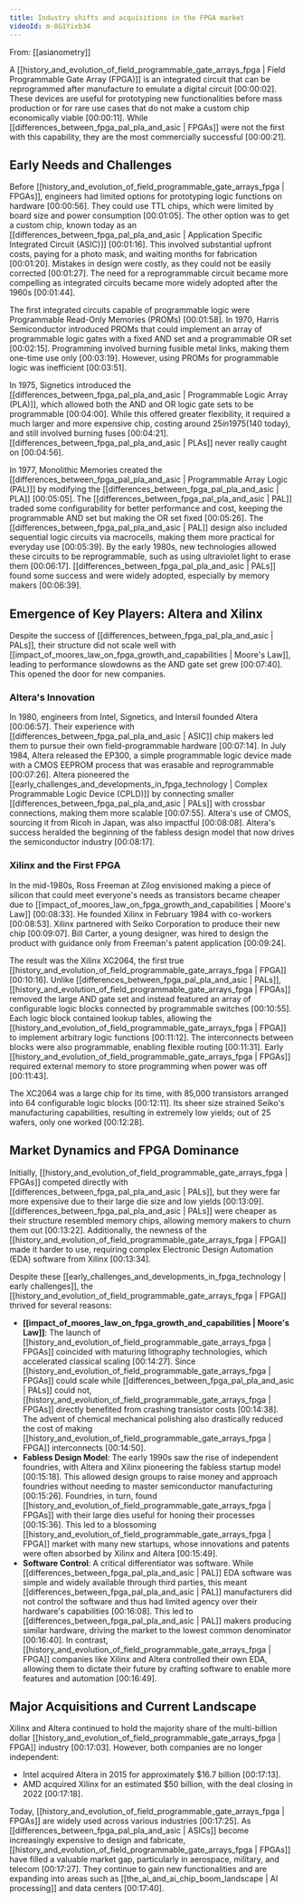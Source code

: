 ```yaml
---
title: Industry shifts and acquisitions in the FPGA market
videoId: m-8G1Yixb34
---
```


From: [[asianometry]] <br/> 

A [[history_and_evolution_of_field_programmable_gate_arrays_fpga | Field Programmable Gate Array (FPGA)]] is an integrated circuit that can be reprogrammed after manufacture to emulate a digital circuit <a class="yt-timestamp" data-t="00:00:02">[00:00:02]</a>. These devices are useful for prototyping new functionalities before mass production or for rare use cases that do not make a custom chip economically viable <a class="yt-timestamp" data-t="00:00:11">[00:00:11]</a>. While [[differences_between_fpga_pal_pla_and_asic | FPGAs]] were not the first with this capability, they are the most commercially successful <a class="yt-timestamp" data-t="00:00:21">[00:00:21]</a>.

## Early Needs and Challenges
Before [[history_and_evolution_of_field_programmable_gate_arrays_fpga | FPGAs]], engineers had limited options for prototyping logic functions on hardware <a class="yt-timestamp" data-t="00:00:56">[00:00:56]</a>. They could use TTL chips, which were limited by board size and power consumption <a class="yt-timestamp" data-t="00:01:05">[00:01:05]</a>. The other option was to get a custom chip, known today as an [[differences_between_fpga_pal_pla_and_asic | Application Specific Integrated Circuit (ASIC)]] <a class="yt-timestamp" data-t="00:01:16">[00:01:16]</a>. This involved substantial upfront costs, paying for a photo mask, and waiting months for fabrication <a class="yt-timestamp" data-t="00:01:20">[00:01:20]</a>. Mistakes in design were costly, as they could not be easily corrected <a class="yt-timestamp" data-t="00:01:27">[00:01:27]</a>. The need for a reprogrammable circuit became more compelling as integrated circuits became more widely adopted after the 1960s <a class="yt-timestamp" data-t="00:01:44">[00:01:44]</a>.

The first integrated circuits capable of programmable logic were Programmable Read-Only Memories (PROMs) <a class="yt-timestamp" data-t="00:01:58">[00:01:58]</a>. In 1970, Harris Semiconductor introduced PROMs that could implement an array of programmable logic gates with a fixed AND set and a programmable OR set <a class="yt-timestamp" data-t="00:02:15">[00:02:15]</a>. Programming involved burning fusible metal links, making them one-time use only <a class="yt-timestamp" data-t="00:03:19">[00:03:19]</a>. However, using PROMs for programmable logic was inefficient <a class="yt-timestamp" data-t="00:03:51">[00:03:51]</a>.

In 1975, Signetics introduced the [[differences_between_fpga_pal_pla_and_asic | Programmable Logic Array (PLA)]], which allowed both the AND and OR logic gate sets to be programmable <a class="yt-timestamp" data-t="00:04:00">[00:04:00]</a>. While this offered greater flexibility, it required a much larger and more expensive chip, costing around $25 in 1975 ($140 today), and still involved burning fuses <a class="yt-timestamp" data-t="00:04:21">[00:04:21]</a>. [[differences_between_fpga_pal_pla_and_asic | PLAs]] never really caught on <a class="yt-timestamp" data-t="00:04:56">[00:04:56]</a>.

In 1977, Monolithic Memories created the [[differences_between_fpga_pal_pla_and_asic | Programmable Array Logic (PAL)]] by modifying the [[differences_between_fpga_pal_pla_and_asic | PLA]] <a class="yt-timestamp" data-t="00:05:05">[00:05:05]</a>. The [[differences_between_fpga_pal_pla_and_asic | PAL]] traded some configurability for better performance and cost, keeping the programmable AND set but making the OR set fixed <a class="yt-timestamp" data-t="00:05:26">[00:05:26]</a>. The [[differences_between_fpga_pal_pla_and_asic | PAL]] design also included sequential logic circuits via macrocells, making them more practical for everyday use <a class="yt-timestamp" data-t="00:05:39">[00:05:39]</a>. By the early 1980s, new technologies allowed these circuits to be reprogrammable, such as using ultraviolet light to erase them <a class="yt-timestamp" data-t="00:06:17">[00:06:17]</a>. [[differences_between_fpga_pal_pla_and_asic | PALs]] found some success and were widely adopted, especially by memory makers <a class="yt-timestamp" data-t="00:06:39">[00:06:39]</a>.

## Emergence of Key Players: Altera and Xilinx

Despite the success of [[differences_between_fpga_pal_pla_and_asic | PALs]], their structure did not scale well with [[impact_of_moores_law_on_fpga_growth_and_capabilities | Moore's Law]], leading to performance slowdowns as the AND gate set grew <a class="yt-timestamp" data-t="00:07:40">[00:07:40]</a>. This opened the door for new companies.

### Altera's Innovation
In 1980, engineers from Intel, Signetics, and Intersil founded Altera <a class="yt-timestamp" data-t="00:06:57">[00:06:57]</a>. Their experience with [[differences_between_fpga_pal_pla_and_asic | ASIC]] chip makers led them to pursue their own field-programmable hardware <a class="yt-timestamp" data-t="00:07:14">[00:07:14]</a>. In July 1984, Altera released the EP300, a simple programmable logic device made with a CMOS EEPROM process that was erasable and reprogrammable <a class="yt-timestamp" data-t="00:07:26">[00:07:26]</a>. Altera pioneered the [[early_challenges_and_developments_in_fpga_technology | Complex Programmable Logic Device (CPLD)]] by connecting smaller [[differences_between_fpga_pal_pla_and_asic | PALs]] with crossbar connections, making them more scalable <a class="yt-timestamp" data-t="00:07:55">[00:07:55]</a>. Altera's use of CMOS, sourcing it from Ricoh in Japan, was also impactful <a class="yt-timestamp" data-t="00:08:08">[00:08:08]</a>. Altera's success heralded the beginning of the fabless design model that now drives the semiconductor industry <a class="yt-timestamp" data-t="00:08:17">[00:08:17]</a>.

### Xilinx and the First FPGA
In the mid-1980s, Ross Freeman at Zilog envisioned making a piece of silicon that could meet everyone's needs as transistors became cheaper due to [[impact_of_moores_law_on_fpga_growth_and_capabilities | Moore's Law]] <a class="yt-timestamp" data-t="00:08:33">[00:08:33]</a>. He founded Xilinx in February 1984 with co-workers <a class="yt-timestamp" data-t="00:08:53">[00:08:53]</a>. Xilinx partnered with Seiko Corporation to produce their new chip <a class="yt-timestamp" data-t="00:09:07">[00:09:07]</a>. Bill Carter, a young designer, was hired to design the product with guidance only from Freeman's patent application <a class="yt-timestamp" data-t="00:09:24">[00:09:24]</a>.

The result was the Xilinx XC2064, the first true [[history_and_evolution_of_field_programmable_gate_arrays_fpga | FPGA]] <a class="yt-timestamp" data-t="00:10:16">[00:10:16]</a>. Unlike [[differences_between_fpga_pal_pla_and_asic | PALs]], [[history_and_evolution_of_field_programmable_gate_arrays_fpga | FPGAs]] removed the large AND gate set and instead featured an array of configurable logic blocks connected by programmable switches <a class="yt-timestamp" data-t="00:10:55">[00:10:55]</a>. Each logic block contained lookup tables, allowing the [[history_and_evolution_of_field_programmable_gate_arrays_fpga | FPGA]] to implement arbitrary logic functions <a class="yt-timestamp" data-t="00:11:12">[00:11:12]</a>. The interconnects between blocks were also programmable, enabling flexible routing <a class="yt-timestamp" data-t="00:11:31">[00:11:31]</a>. Early [[history_and_evolution_of_field_programmable_gate_arrays_fpga | FPGAs]] required external memory to store programming when power was off <a class="yt-timestamp" data-t="00:11:43">[00:11:43]</a>.

The XC2064 was a large chip for its time, with 85,000 transistors arranged into 64 configurable logic blocks <a class="yt-timestamp" data-t="00:12:11">[00:12:11]</a>. Its sheer size strained Seiko's manufacturing capabilities, resulting in extremely low yields; out of 25 wafers, only one worked <a class="yt-timestamp" data-t="00:12:28">[00:12:28]</a>.

## Market Dynamics and FPGA Dominance

Initially, [[history_and_evolution_of_field_programmable_gate_arrays_fpga | FPGAs]] competed directly with [[differences_between_fpga_pal_pla_and_asic | PALs]], but they were far more expensive due to their large die size and low yields <a class="yt-timestamp" data-t="00:13:09">[00:13:09]</a>. [[differences_between_fpga_pal_pla_and_asic | PALs]] were cheaper as their structure resembled memory chips, allowing memory makers to churn them out <a class="yt-timestamp" data-t="00:13:22">[00:13:22]</a>. Additionally, the newness of the [[history_and_evolution_of_field_programmable_gate_arrays_fpga | FPGA]] made it harder to use, requiring complex Electronic Design Automation (EDA) software from Xilinx <a class="yt-timestamp" data-t="00:13:34">[00:13:34]</a>.

Despite these [[early_challenges_and_developments_in_fpga_technology | early challenges]], the [[history_and_evolution_of_field_programmable_gate_arrays_fpga | FPGA]] thrived for several reasons:

*   **[[impact_of_moores_law_on_fpga_growth_and_capabilities | Moore's Law]]**: The launch of [[history_and_evolution_of_field_programmable_gate_arrays_fpga | FPGAs]] coincided with maturing lithography technologies, which accelerated classical scaling <a class="yt-timestamp" data-t="00:14:27">[00:14:27]</a>. Since [[history_and_evolution_of_field_programmable_gate_arrays_fpga | FPGAs]] could scale while [[differences_between_fpga_pal_pla_and_asic | PALs]] could not, [[history_and_evolution_of_field_programmable_gate_arrays_fpga | FPGAs]] directly benefited from crashing transistor costs <a class="yt-timestamp" data-t="00:14:38">[00:14:38]</a>. The advent of chemical mechanical polishing also drastically reduced the cost of making [[history_and_evolution_of_field_programmable_gate_arrays_fpga | FPGA]] interconnects <a class="yt-timestamp" data-t="00:14:50">[00:14:50]</a>.
*   **Fabless Design Model**: The early 1990s saw the rise of independent foundries, with Altera and Xilinx pioneering the fabless startup model <a class="yt-timestamp" data-t="00:15:18">[00:15:18]</a>. This allowed design groups to raise money and approach foundries without needing to master semiconductor manufacturing <a class="yt-timestamp" data-t="00:15:26">[00:15:26]</a>. Foundries, in turn, found [[history_and_evolution_of_field_programmable_gate_arrays_fpga | FPGAs]] with their large dies useful for honing their processes <a class="yt-timestamp" data-t="00:15:36">[00:15:36]</a>. This led to a blossoming [[history_and_evolution_of_field_programmable_gate_arrays_fpga | FPGA]] market with many new startups, whose innovations and patents were often absorbed by Xilinx and Altera <a class="yt-timestamp" data-t="00:15:49">[00:15:49]</a>.
*   **Software Control**: A critical differentiator was software. While [[differences_between_fpga_pal_pla_and_asic | PAL]] EDA software was simple and widely available through third parties, this meant [[differences_between_fpga_pal_pla_and_asic | PAL]] manufacturers did not control the software and thus had limited agency over their hardware's capabilities <a class="yt-timestamp" data-t="00:16:08">[00:16:08]</a>. This led to [[differences_between_fpga_pal_pla_and_asic | PAL]] makers producing similar hardware, driving the market to the lowest common denominator <a class="yt-timestamp" data-t="00:16:40">[00:16:40]</a>. In contrast, [[history_and_evolution_of_field_programmable_gate_arrays_fpga | FPGA]] companies like Xilinx and Altera controlled their own EDA, allowing them to dictate their future by crafting software to enable more features and automation <a class="yt-timestamp" data-t="00:16:49">[00:16:49]</a>.

## Major Acquisitions and Current Landscape
Xilinx and Altera continued to hold the majority share of the multi-billion dollar [[history_and_evolution_of_field_programmable_gate_arrays_fpga | FPGA]] industry <a class="yt-timestamp" data-t="00:17:03">[00:17:03]</a>. However, both companies are no longer independent:
*   Intel acquired Altera in 2015 for approximately $16.7 billion <a class="yt-timestamp" data-t="00:17:13">[00:17:13]</a>.
*   AMD acquired Xilinx for an estimated $50 billion, with the deal closing in 2022 <a class="yt-timestamp" data-t="00:17:18">[00:17:18]</a>.

Today, [[history_and_evolution_of_field_programmable_gate_arrays_fpga | FPGAs]] are widely used across various industries <a class="yt-timestamp" data-t="00:17:25">[00:17:25]</a>. As [[differences_between_fpga_pal_pla_and_asic | ASICs]] become increasingly expensive to design and fabricate, [[history_and_evolution_of_field_programmable_gate_arrays_fpga | FPGAs]] have filled a valuable market gap, particularly in aerospace, military, and telecom <a class="yt-timestamp" data-t="00:17:27">[00:17:27]</a>. They continue to gain new functionalities and are expanding into areas such as [[the_ai_and_ai_chip_boom_landscape | AI processing]] and data centers <a class="yt-timestamp" data-t="00:17:40">[00:17:40]</a>.